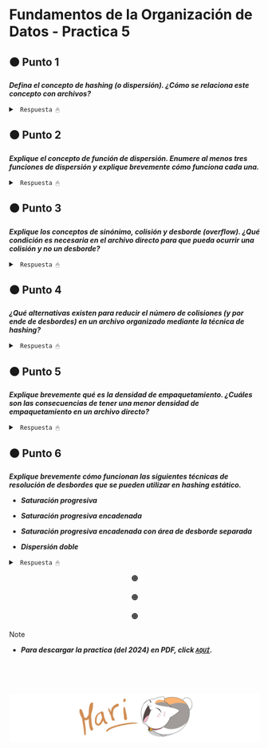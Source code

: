 # Fundamentos de la Organización de Datos - Practica 5


## 🟠 Punto 1

***Defina el concepto de hashing (o dispersión). ¿Cómo se relaciona este concepto con archivos?***

<details><summary> <code> Respuesta 🖱 </code></summary><br>

El **HASHING** es una técnica para generar una dirección base única para una clave dada. Lo que hace es convertir la clave en un número aleatorio, que luego sirve para determinar donde se almacena la clave. Para esto, utiliza una función de dispersión que lo que hace es mapear cada clave con una dirección física de almacenamiento. Es utilizada cuando se requiere acceso rápido por clave.

En el contexto de archivos, el hashing se utiliza para generar un valor único que representa el contenido del archivo. Esto es útil para varias aplicaciones, incluida la verificación de la integridad de los datos, la detección de duplicados, la identificación rápida de archivos idénticos y la seguridad.

</details>

## 🟠 Punto 2

***Explique el concepto de función de dispersión. Enumere al menos tres funciones de dispersión y explique brevemente cómo funciona cada una.***

<details><summary> <code> Respuesta 🖱 </code></summary><br>

**FUNCIÓN DE DISPERSIÓN:** caja negra que a partir de una clave genera la dirección física donde debe almacenarse el registro. La función de dispersión o hash lo que hace es tomar una entrada y generar un valor de hash único, que se utiliza para identificar o verificar la integridad de los datos. La elección de la función de hash depende de los requisitos específicos de seguridad y rendimiento de la aplicación.

</details>

## 🟠 Punto 3

***Explique los conceptos de sinónimo, colisión y desborde (overflow). ¿Qué condición es necesaria en el archivo directo para que pueda ocurrir una colisión y no un desborde?***

<details><summary> <code> Respuesta 🖱 </code></summary><br>

~~~

~~~

</details>

## 🟠 Punto 4

***¿Qué alternativas existen para reducir el número de colisiones (y por ende de desbordes) en un archivo organizado mediante la técnica de hashing?***

<details><summary> <code> Respuesta 🖱 </code></summary><br>

~~~

~~~

</details>

## 🟠 Punto 5

***Explique brevemente qué es la densidad de empaquetamiento. ¿Cuáles son las consecuencias de tener una menor densidad de empaquetamiento en un archivo directo?***

<details><summary> <code> Respuesta 🖱 </code></summary><br>

~~~

~~~

</details>

## 🟠 Punto 6

***Explique brevemente cómo funcionan las siguientes técnicas de resolución de desbordes que se pueden utilizar en hashing estático.***

* ***Saturación progresiva***

* ***Saturación progresiva encadenada***

* ***Saturación progresiva encadenada con área de desborde separada***

* ***Dispersión doble***

<details><summary> <code> Respuesta 🖱 </code></summary><br>

~~~

~~~

</details>

<p align=center>🟠</p>
<p align=center>🟠</p>
<p align=center>🟠</p>

>[!NOTE]
>
> * ***Para descargar la practica (del 2024) en PDF, click [<code>AQUÍ</code>](https://drive.google.com/file/d/1k_4-_X96sVBPjACQnMyVObOE7YLCnP0a/view?usp=sharing).***


<br>
<br>
<br>


<p><img align="center" src="https://github.com/Marimari2342/Marimari2342/blob/main/firmagith.png" alt="marigit"/></p>